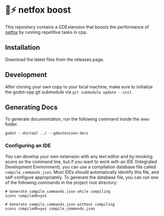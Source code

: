 # 🦊⚡ netfox boost

This repository contains a GDExtension that boosts the performance of [netfox](https://github.com/foxssake/netfox) by running
repetitive tasks in cpp.

## Installation

Download the latest files from the releases page.

## Development

After cloning your own copy to your local machine, make sure to initialize the godot-cpp git submodule via `git submodule update --init`.

## Generating Docs

To generate documentation, run the following command inside the `demo` folder.

```shell
godot --doctool ../ --gdextension-docs
```

### Configuring an IDE 
You can develop your own extension with any text editor and by invoking scons on the command line, but if you want to work with an IDE (Integrated Development Environment), you can use a compilation database file called `compile_commands.json`. Most IDEs should automatically identify this file, and self-configure appropriately.
To generate the database file, you can run one of the following commands in the project root directory:
```shell
# Generate compile_commands.json while compiling
scons compiledb=yes

# Generate compile_commands.json without compiling
scons compiledb=yes compile_commands.json
```